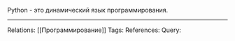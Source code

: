 Python - это динамический язык программирования. 

___
Relations: [[Программирование]] 
Tags: 
References: 
Query: 
